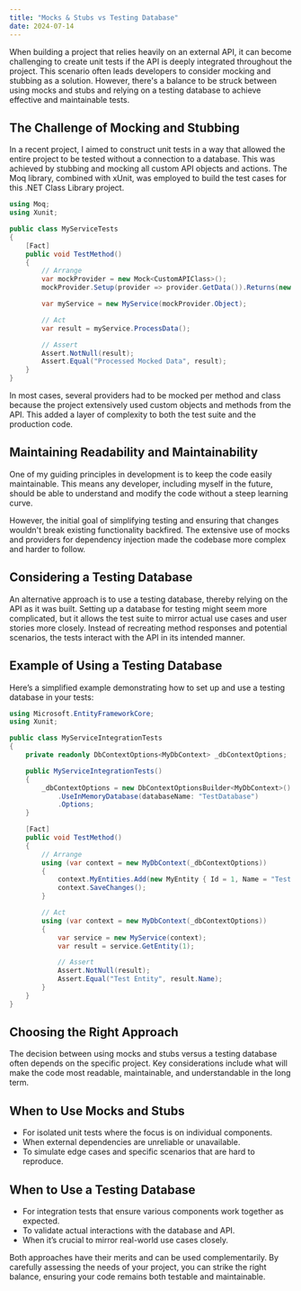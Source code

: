 ```yaml
---
title: "Mocks & Stubs vs Testing Database"
date: 2024-07-14
---
```


When building a project that relies heavily on an external API, it can become challenging to create unit tests if the API is deeply integrated throughout the project. This scenario often leads developers to consider mocking and stubbing as a solution. However, there's a balance to be struck between using mocks and stubs and relying on a testing database to achieve effective and maintainable tests.

## The Challenge of Mocking and Stubbing
In a recent project, I aimed to construct unit tests in a way that allowed the entire project to be tested without a connection to a database. This was achieved by stubbing and mocking all custom API objects and actions. The Moq library, combined with xUnit, was employed to build the test cases for this .NET Class Library project.

``` csharp
using Moq;
using Xunit;

public class MyServiceTests
{
    [Fact]
    public void TestMethod()
    {
        // Arrange
        var mockProvider = new Mock<CustomAPIClass>();
        mockProvider.Setup(provider => provider.GetData()).Returns(new List<string> { "Mocked Data" });

        var myService = new MyService(mockProvider.Object);

        // Act
        var result = myService.ProcessData();

        // Assert
        Assert.NotNull(result);
        Assert.Equal("Processed Mocked Data", result);
    }
}
```
In most cases, several providers had to be mocked per method and class because the project extensively used custom objects and methods from the API. This added a layer of complexity to both the test suite and the production code.

## Maintaining Readability and Maintainability
One of my guiding principles in development is to keep the code easily maintainable. This means any developer, including myself in the future, should be able to understand and modify the code without a steep learning curve.

However, the initial goal of simplifying testing and ensuring that changes wouldn't break existing functionality backfired. The extensive use of mocks and providers for dependency injection made the codebase more complex and harder to follow.

## Considering a Testing Database
An alternative approach is to use a testing database, thereby relying on the API as it was built. Setting up a database for testing might seem more complicated, but it allows the test suite to mirror actual use cases and user stories more closely. Instead of recreating method responses and potential scenarios, the tests interact with the API in its intended manner.

## Example of Using a Testing Database
Here’s a simplified example demonstrating how to set up and use a testing database in your tests:

``` csharp
using Microsoft.EntityFrameworkCore;
using Xunit;

public class MyServiceIntegrationTests
{
    private readonly DbContextOptions<MyDbContext> _dbContextOptions;

    public MyServiceIntegrationTests()
    {
        _dbContextOptions = new DbContextOptionsBuilder<MyDbContext>()
            .UseInMemoryDatabase(databaseName: "TestDatabase")
            .Options;
    }

    [Fact]
    public void TestMethod()
    {
        // Arrange
        using (var context = new MyDbContext(_dbContextOptions))
        {
            context.MyEntities.Add(new MyEntity { Id = 1, Name = "Test Entity" });
            context.SaveChanges();
        }

        // Act
        using (var context = new MyDbContext(_dbContextOptions))
        {
            var service = new MyService(context);
            var result = service.GetEntity(1);

            // Assert
            Assert.NotNull(result);
            Assert.Equal("Test Entity", result.Name);
        }
    }
}
```

## Choosing the Right Approach
The decision between using mocks and stubs versus a testing database often depends on the specific project. Key considerations include what will make the code most readable, maintainable, and understandable in the long term.

## When to Use Mocks and Stubs
- For isolated unit tests where the focus is on individual components.
- When external dependencies are unreliable or unavailable.
- To simulate edge cases and specific scenarios that are hard to reproduce.

## When to Use a Testing Database
- For integration tests that ensure various components work together as expected.
- To validate actual interactions with the database and API.
- When it’s crucial to mirror real-world use cases closely.
  
Both approaches have their merits and can be used complementarily. By carefully assessing the needs of your project, you can strike the right balance, ensuring your code remains both testable and maintainable.
